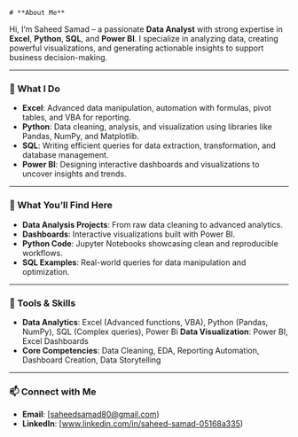     # **About Me**

Hi, I’m Saheed Samad – a passionate **Data Analyst** with strong expertise in **Excel**, **Python**, **SQL**, and **Power BI**. I specialize in analyzing data, creating powerful visualizations, and generating actionable insights to support business decision-making.

---

### **🌟 What I Do**
- **Excel**: Advanced data manipulation, automation with formulas, pivot tables, and VBA for reporting.
- **Python**: Data cleaning, analysis, and visualization using libraries like Pandas, NumPy, and Matplotlib.
- **SQL**: Writing efficient queries for data extraction, transformation, and database management.
- **Power BI**: Designing interactive dashboards and visualizations to uncover insights and trends.

---

### **📁 What You’ll Find Here**
- **Data Analysis Projects**: From raw data cleaning to advanced analytics.
- **Dashboards**: Interactive visualizations built with Power BI.
- **Python Code**: Jupyter Notebooks showcasing clean and reproducible workflows.
- **SQL Examples**: Real-world queries for data manipulation and optimization.

---

### **🔧 Tools & Skills**
- **Data Analytics**: Excel (Advanced functions, VBA), Python (Pandas, NumPy), SQL (Complex queries), Power Bi
  **Data Visualization**: Power BI, Excel Dashboards
- **Core Competencies**: Data Cleaning, EDA, Reporting Automation, Dashboard Creation, Data Storytelling

---

### **📫 Connect with Me**
- **Email**: [saheedsamad80@gmail.com)  
- **LinkedIn**: [www.linkedin.com/in/saheed-samad-05168a335)  

